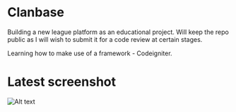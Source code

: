 # Clanbase

Building a new league platform as an educational project. Will keep the repo public as I will wish to submit it for a code review at certain stages.

Learning how to make use of a framework - Codeigniter.

# Latest screenshot

![Alt text](https://i.gyazo.com/902624ba89d0de7ea22e4eea0b82cfee.png "Screenshot")
